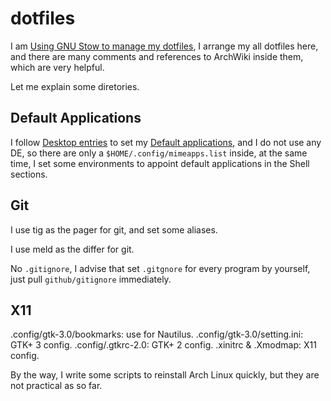 dotfiles
========

I am [Using GNU Stow to manage my dotfiles](http://brandon.invergo.net/news/2012-05-26-using-gnu-stow-to-manage-your-dotfiles.html), I arrange my all dotfiles here, and there are many comments and references to ArchWiki inside them, which are very helpful.

Let me explain some diretories.

## Default Applications

I follow [Desktop entries](https://wiki.archlinux.org/index.php/Desktop_entries) to set my [Default applications](https://wiki.archlinux.org/index.php/Default_applications#MIME_types_and_desktop_entries), and I do not use any DE, so there are only a `$HOME/.config/mimeapps.list` inside, at the same time, I set some environments to appoint default applications in the Shell sections.

## Git

I use tig as the pager for git, and set some aliases.

I use meld as the differ for git.

No `.gitignore`, I advise that set `.gitgnore` for every program by yourself, just pull `github/gitignore` immediately.

## X11

.config/gtk-3.0/bookmarks: use for Nautilus.
.config/gtk-3.0/setting.ini: GTK+ 3 config.
.config/.gtkrc-2.0: GTK+ 2 config.
.xinitrc & .Xmodmap: X11 config.

By the way, I write some scripts to reinstall Arch Linux quickly, but they are not practical as so far.
